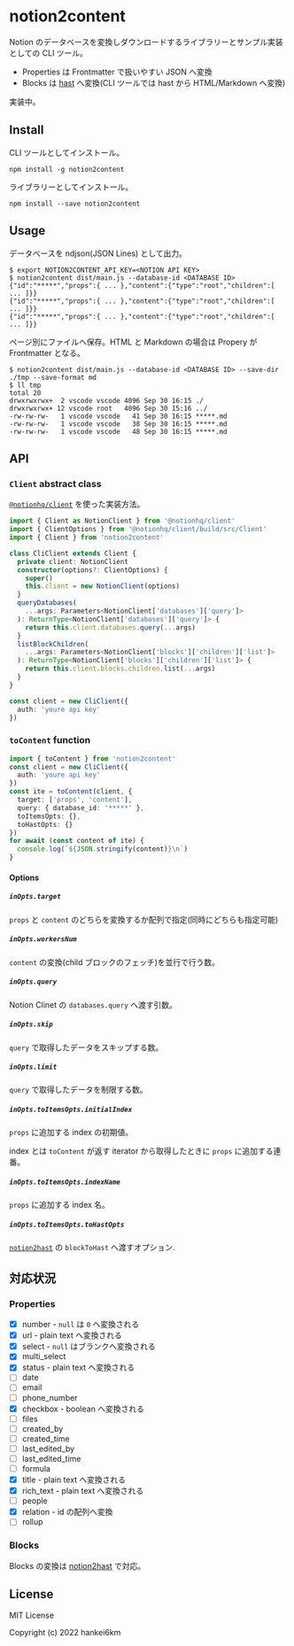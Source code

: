 # notion2content

Notion のデータベースを変換しダウンロードするライブラリーとサンプル実装としての CLI ツール。

- Properties は Frontmatter で扱いやすい JSON へ変換
- Blocks は [hast](https://github.com/syntax-tree/hast) へ変換(CLI ツールでは hast から HTML/Markdown へ変換)

実装中。

## Install

CLI ツールとしてインストール。

```
npm install -g notion2content
```

ライブラリーとしてインストール。

```
npm install --save notion2content
```

## Usage

データベースを ndjson(JSON Lines) として出力。

```
$ export NOTION2CONTENT_API_KEY=<NOTION API KEY>
$ notion2content dist/main.js --database-id <DATABASE ID>
{"id":"*****","props":{ ... },"content":{"type":"root","children":[ ... ]}}
{"id":"*****","props":{ ... },"content":{"type":"root","children":[ ... ]}}
{"id":"*****","props":{ ... },"content":{"type":"root","children":[ ... ]}}
```

ページ別にファイルへ保存。HTML と Markdown の場合は Propery が Frontmatter となる。

```
$ notion2content dist/main.js --database-id <DATABASE ID> --save-dir ./tmp --save-format md
$ ll tmp
total 20
drwxrwxrwx+  2 vscode vscode 4096 Sep 30 16:15 ./
drwxrwxrwx+ 12 vscode root   4096 Sep 30 15:16 ../
-rw-rw-rw-   1 vscode vscode   41 Sep 30 16:15 *****.md
-rw-rw-rw-   1 vscode vscode   38 Sep 30 16:15 *****.md
-rw-rw-rw-   1 vscode vscode   48 Sep 30 16:15 *****.md
```

## API

### `Client` abstract class

[`@notionhq/client`](https://www.npmjs.com/package/@notionhq/client) を使った実装方法。

```typescript
import { Client as NotionClient } from '@notionhq/client'
import { ClientOptions } from '@notionhq/client/build/src/Client'
import { Client } from 'notion2content'

class CliClient extends Client {
  private client: NotionClient
  constructor(options?: ClientOptions) {
    super()
    this.client = new NotionClient(options)
  }
  queryDatabases(
    ...args: Parameters<NotionClient['databases']['query']>
  ): ReturnType<NotionClient['databases']['query']> {
    return this.client.databases.query(...args)
  }
  listBlockChildren(
    ...args: Parameters<NotionClient['blocks']['children']['list']>
  ): ReturnType<NotionClient['blocks']['children']['list']> {
    return this.client.blocks.children.list(...args)
  }
}

const client = new CliClient({
  auth: 'youre api key'
})
```

### `toContent` function

```typescript
import { toContent } from 'notion2content'
const client = new CliClient({
  auth: 'youre api key'
})
const ite = toContent(client, {
  target: ['props', 'content'],
  query: { database_id: '*****' },
  toItemsOpts: {},
  toHastOpts: {}
})
for await (const content of ite) {
  console.log(`${JSON.stringify(content)}\n`)
}
```

#### Options

##### `inOpts.target`

`props` と `content` のどちらを変換するか配列で指定(同時にどちらも指定可能)

##### `inOpts.workersNum`

`content` の変換(child ブロックのフェッチ)を並行で行う数。

##### `inOpts.query`

Notion Clinet の `databases.query` へ渡す引数。

##### `inOpts.skip`

`query` で取得したデータをスキップする数。

##### `inOpts.limit`

`query` で取得したデータを制限する数。

##### `inOpts.toItemsOpts.initialIndex`

`props` に追加する index の初期値。

index とは `toContent` が返す iterator から取得したときに `props` に追加する連番。

##### `inOpts.toItemsOpts.indexName`

`props` に追加する index 名。

##### `inOpts.toItemsOpts.toHastOpts`

[`notion2hast`](https://github.com/hankei6km/notion2hast) の `blockToHast` へ渡すオプション.

## 対応状況

### Properties

- [x] number - `null` は `0` へ変換される
- [x] url - plain text へ変換される
- [x] select - `null` はブランクへ変換される
- [x] multi_select
- [x] status - plain text へ変換される
- [ ] date
- [ ] email
- [ ] phone_number
- [x] checkbox - boolean へ変換される
- [ ] files
- [ ] created_by
- [ ] created_time
- [ ] last_edited_by
- [ ] last_edited_time
- [ ] formula
- [x] title - plain text へ変換される
- [x] rich_text - plain text へ変換される
- [ ] people
- [x] relation - id の配列へ変換
- [ ] rollup

### Blocks

Blocks の変換は [notion2hast](https://github.com/hankei6km/notion2hast#%E5%AF%BE%E5%BF%9C%E7%8A%B6%E6%B3%81) で対応。

## License

MIT License

Copyright (c) 2022 hankei6km
